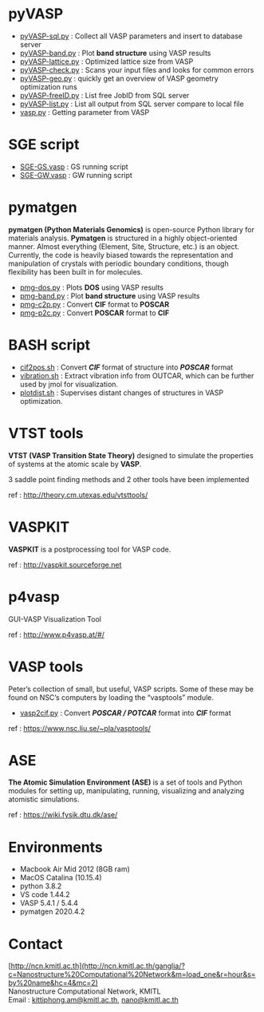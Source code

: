 # pyVASP
- [pyVASP-sql.py](https://github.com/kittiphong-am/pyVASP/blob/master/pyVASP-sql.py) : Collect all VASP parameters and insert to database server
- [pyVASP-band.py](https://github.com/kittiphong-am/pyVASP/blob/master/pyVASP-band.py) : Plot **band structure** using VASP results
- [pyVASP-lattice.py](https://github.com/kittiphong-am/pyVASP/blob/master/pyVASP-lattice.py) : Optimized lattice size from VASP
- [pyVASP-check.py](https://github.com/kittiphong-am/pyVASP/blob/master/pyVASP-check.py) : Scans your input files and looks for common errors
- [pyVASP-geo.py](https://github.com/kittiphong-am/pyVASP/blob/master/pyVASP-geo.py) : quickly get an overview of VASP geometry optimization runs
- [pyVASP-freeID.py](https://github.com/kittiphong-am/pyVASP/blob/master/pyVASP-freeID.py) : List free JobID from SQL server 
- [pyVASP-list.py](https://github.com/kittiphong-am/pyVASP/blob/master/pyVASP-list.py) : List all output from SQL server compare to local file
- [vasp.py](https://github.com/kittiphong-am/pyVASP/blob/master/vasp.py) : Getting parameter from VASP


# SGE script
- [SGE-GS.vasp](https://github.com/kittiphong-am/pyVASP/blob/master/ncn/VASP-GS.sge) : GS running script
- [SGE-GW.vasp](https://github.com/kittiphong-am/pyVASP/blob/master/ncn/VASP-GW.sge) : GW running script


# pymatgen
**pymatgen (Python Materials Genomics)** is open-source Python library for materials analysis. **Pymatgen** is structured in a highly object-oriented manner. Almost everything (Element, Site, Structure, etc.) is an object. Currently, the code is heavily biased towards the representation and manipulation of crystals with periodic boundary conditions, though flexibility has been built in for molecules.

- [pmg-dos.py](https://github.com/kittiphong-am/pyVASP/blob/master/pmg/pmg-dos.py) : Plots **DOS** using VASP results
- [pmg-band.py](https://github.com/kittiphong-am/pyVASP/blob/master/pmg/pmg-band.py) : Plot **band structure** using VASP results
- [pmg-c2p.py](https://github.com/kittiphong-am/pyVASP/blob/master/pmg/pmg-c2p.py) : Convert **CIF** format to **POSCAR**
- [pmg-p2c.py](https://github.com/kittiphong-am/pyVASP/blob/master/pmg/pmg-p2c.py) : Convert **POSCAR** format to **CIF**


# BASH script
- [cif2pos.sh](https://github.com/kittiphong-am/pyVASP/blob/master/bash/cif2pos.sh) : Convert ***CIF*** format of structure into ***POSCAR*** format
- [vibration.sh](https://github.com/kittiphong-am/pyVASP/blob/master/bash/vibration.sh) : Extract vibration info from OUTCAR, which can be further used by jmol for visualization.
- [plotdist.sh](https://github.com/kittiphong-am/pyVASP/blob/master/bash/plotdist.sh) : Supervises distant changes of structures in VASP optimization.


# VTST tools
**VTST (VASP Transition State Theory)** designed to simulate the properties of systems at the atomic scale by **VASP**.

3 saddle point finding methods and 2 other tools have been implemented

ref : http://theory.cm.utexas.edu/vtsttools/


# VASPKIT
**VASPKIT** is a postprocessing tool for VASP code.

ref : http://vaspkit.sourceforge.net


# p4vasp
GUI-VASP Visualization Tool

ref : http://www.p4vasp.at/#/


# VASP tools
Peter’s collection of small, but useful, VASP scripts. Some of these may be found on NSC’s computers by loading the “vasptools” module.

- [vasp2cif.py](https://github.com/kittiphong-am/pyVASP/blob/master/NSC/vasp2cif.py) : Convert ***POSCAR / POTCAR*** format into ***CIF*** format

ref : https://www.nsc.liu.se/~pla/vasptools/


# ASE
**The Atomic Simulation Environment (ASE)** is a set of tools and Python modules for setting up, manipulating, running, visualizing and analyzing atomistic simulations.

ref : https://wiki.fysik.dtu.dk/ase/


# Environments
- Macbook Air Mid 2012 (8GB ram)
- MacOS Catalina (10.15.4)
- python 3.8.2
- VS code 1.44.2
- VASP 5.4.1 / 5.4.4
- pymatgen 2020.4.2


# Contact
[http://ncn.kmitl.ac.th](http://ncn.kmitl.ac.th/ganglia/?c=Nanostructure%20Computational%20Network&m=load_one&r=hour&s=by%20name&hc=4&mc=2)<br>
Nanostructure Computational Network, KMITL<br>
Email : kittiphong.am@kmitl.ac.th, nano@kmitl.ac.th
